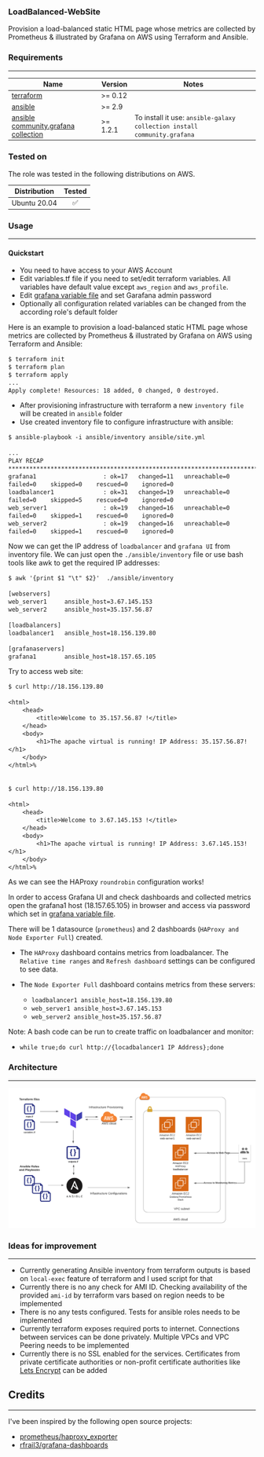 ### LoadBalanced-WebSite
Provision a load-balanced static HTML page whose metrics are collected by Prometheus &amp; illustrated by Grafana on AWS using Terraform and Ansible.

### Requirements
----------------

| Name | Version | Notes |
|------|---------|---------|
| <a name="requirement_terraform"></a> [terraform](#requirement\_terraform) | >= 0.12 |
| <a name="requirement_ansible"></a> [ansible](#requirement\_ansible) | >= 2.9 |
| <a name="requirement_ansible_community"></a> [ansible community.grafana collection ](#requirement\_requirement_ansible_community) | >= 1.2.1 | To install it use: `ansible-galaxy collection install community.grafana`

### Tested on

The role was tested in the following distributions on AWS.

| Distribution                | Tested             |
| --------------------------- |:------------------:|
| Ubuntu 20.04  | :white_check_mark: |


### Usage
----------

#### Quickstart

- You need to have access to your AWS Account
- Edit variables.tf file if you need to set/edit terraform variables. All variables have default value except `aws_region` and `aws_profile`.
- Edit [grafana variable file](./ansible/roles/grafana/vars/main.yml) and set Garafana admin password
- Optionally all configuration related variables can be changed from the according role's default folder

Here is an example to provision a load-balanced static HTML page whose metrics are collected by Prometheus &amp; illustrated by Grafana on AWS using Terraform and Ansible:

```
$ terraform init
$ terraform plan
$ terraform apply
...
Apply complete! Resources: 18 added, 0 changed, 0 destroyed.

```
- After provisioning infrastructure with terraform a new `inventory file` will be created in `ansible` folder
- Use created inventory file to configure infrastructure with ansible:

```
$ ansible-playbook -i ansible/inventory ansible/site.yml

...
PLAY RECAP ***********************************************************************************************************************************************************
grafana1                   : ok=17   changed=11   unreachable=0    failed=0    skipped=0    rescued=0    ignored=0
loadbalancer1              : ok=31   changed=19   unreachable=0    failed=0    skipped=5    rescued=0    ignored=0
web_server1                : ok=19   changed=16   unreachable=0    failed=0    skipped=1    rescued=0    ignored=0
web_server2                : ok=19   changed=16   unreachable=0    failed=0    skipped=1    rescued=0    ignored=0

```

Now we can get the IP address of `loadbalancer` and `grafana UI` from inventory file. We can just open the `./ansible/inventory` file or use bash tools like awk to get the required IP addresses:

```
$ awk '{print $1 "\t" $2}'  ./ansible/inventory

[webservers]
web_server1     ansible_host=3.67.145.153
web_server2     ansible_host=35.157.56.87

[loadbalancers]
loadbalancer1   ansible_host=18.156.139.80

[grafanaservers]
grafana1        ansible_host=18.157.65.105

```

Try to access web site:
```
$ curl http://18.156.139.80        

<html>
    <head>
        <title>Welcome to 35.157.56.87 !</title>
    </head>
    <body>
        <h1>The apache virtual is running! IP Address: 35.157.56.87! </h1>
    </body>
</html>%


$ curl http://18.156.139.80

<html>
    <head>
        <title>Welcome to 3.67.145.153 !</title>
    </head>
    <body>
        <h1>The apache virtual is running! IP Address: 3.67.145.153! </h1>
    </body>
</html>%
```
As we can see the HAProxy `roundrobin` configuration works!

In order to access Grafana UI and check dashboards and collected metrics open the grafana1 host (18.157.65.105) in browser and access via password which set in [grafana variable file](./ansible/roles/grafana/vars/main.yml).

There will be 1 datasource (`prometheus`) and 2 dashboards (`HAProxy and Node Exporter Full`) created.

- The `HAProxy` dashboard contains metrics from loadbalancer. The `Relative time ranges` and `Refresh dashboard` settings can be configured to see data.

- The `Node Exporter Full` dashboard contains metrics from these servers:
  
  - `loadbalancer1 ansible_host=18.156.139.80`
  - `web_server1 ansible_host=3.67.145.153`
  - `web_server2 ansible_host=35.157.56.87`

Note: A bash code can be run to create traffic on loadbalancer and monitor: 
- ```while true;do curl http://{locadbalancer1 IP Address};done```

### Architecture
----------

![Architecture](repo-files/architecture.png "Architecture")

### Ideas for improvement
----------

- Currently generating Ansible inventory from terraform outputs is based on `local-exec` feature of terraform and I used script for that
- Currently there is no any check for AMI ID. Checking availability of the provided `ami-id` by terraform vars based on region needs to be implemented
- There is no any tests configured. Tests for ansible roles needs to be implemented
- Currently terraform exposes required ports to internet. Connections between services can be done privately. Multiple VPCs and VPC Peering needs to be implemented
- Currently there is no SSL enabled for the services. Certificates from private certificate authorities or non-profit certificate authorities like [Lets Encrypt](https://letsencrypt.org/) can be added

## Credits
----------

I've been inspired by the following open source projects:

* [ prometheus/haproxy_exporter ](https://github.com/prometheus/haproxy_exporter)
* [ rfrail3/grafana-dashboards ](https://github.com/rfrail3/grafana-dashboards)
